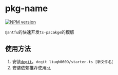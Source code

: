 # pkg-name

[![NPM version](https://img.shields.io/npm/v/pkg-name?color=a1b858&label=)](https://www.npmjs.com/package/pkg-name)

`@antfu`的快速开发`ts-pacakge`的模版

## 使用方法

1. 安装[`degit`](https://github.com/Rich-Harris/degit)。`degit liuqh0609/starter-ts [新文件名]`
2. 安装依赖推荐使用[`ni`](https://github.com/antfu/ni)
